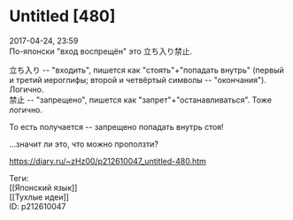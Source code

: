 Untitled [480]
===============

   
 2017-04-24, 23:59   
  По-японски "вход воспрещён" это 立ち入り禁止.   
   
 立ち入り -- "входить", пишется как "стоять"+"попадать внутрь" (первый и третий иероглифы; второй и четвёртый символы -- "окончания"). Логично.   
 禁止 -- "запрещено", пишется как "запрет"+"останавливаться". Тоже логично.   
   
 То есть получается -- запрещено попадать внутрь стоя!   
   
 ...значит ли это, что можно проползти?   
    
 <https://diary.ru/~zHz00/p212610047_untitled-480.htm>   
   
 Теги:   
 [[Японский язык]]   
 [[Тухлые идеи]]   
 ID: p212610047